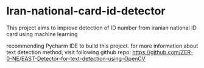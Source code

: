 # Iran-national-card-id-detector
This project aims to improve detection of ID number from iranian national ID card using machine learning

recommending Pycharm IDE to build this project.
for more information about text detection method, visit following github repo:
https://github.com/ZER-0-NE/EAST-Detector-for-text-detection-using-OpenCV
